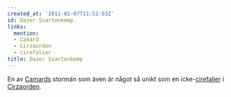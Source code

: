 ```yaml
---
created_at: '2011-01-07T11:52:03Z'
id: Dazer Svartenkemp
links:
  mention:
  - Camard
  - Cirzaorden
  - cirefalier
title: Dazer Svartenkemp
---
```


En av [Camards] stormän som även är något så unikt som en icke-[cirefalier] i [Cirzaorden].

  [Camards]: Camard
  [cirefalier]: cirefalier
  [Cirzaorden]: Cirzaorden